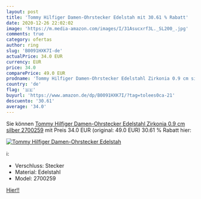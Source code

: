 ```yaml
---
layout: post
title: 'Tommy Hilfiger Damen-Ohrstecker Edelstah mit 30.61 % Rabatt'
date: 2020-12-26 22:02:02
image: 'https://m.media-amazon.com/images/I/31Asucxrf3L._SL200_.jpg'
comments: true
category: ofertas
author: ring
slug: 'B0091HXK7I-de'
actualPrice: 34.0 EUR
currency: EUR
price: 34.0
comparePrice: 49.0 EUR
prodname: 'Tommy Hilfiger Damen-Ohrstecker Edelstahl Zirkonia 0.9 cm silber 2700259'
country: 'de'
flag: '🇩🇪'
buyurl: 'https://www.amazon.de/dp/B0091HXK7I/?tag=tolees0ca-21'
descuento: '30.61'
average: '34.0'
---
```


Sie können [Tommy Hilfiger Damen-Ohrstecker Edelstahl Zirkonia 0.9 cm silber 2700259](https://www.amazon.de/dp/B0091HXK7I/?tag=tolees0ca-21) mit Preis 34.0 EUR (original: 49.0 EUR) 30.61 % Rabatt hier:

[![Tommy Hilfiger Damen-Ohrstecker Edelstah](https://m.media-amazon.com/images/I/31Asucxrf3L._SL200_.jpg)](https://www.amazon.de/dp/B0091HXK7I/?tag=tolees0ca-21)

ℹ️:

- Verschluss: Stecker
- Material: Edelstahl
- Model: 2700259

[Hier!!](https://www.amazon.de/dp/B0091HXK7I/?tag=tolees0ca-21)
